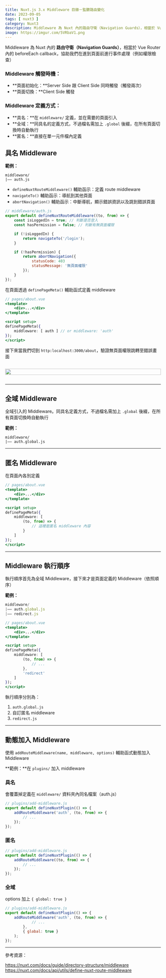 ```yaml
---
title: Nuxt.js 3.x Middleware 目錄－監聽路由變化
date: 2023-09-05
tags: [ nuxt3 ]
category: Nuxt3
description: Middleware 為 Nuxt 內的路由守衛（Navigation Guards），相當於 Vue Router 內的 beforeEach callback，協助我們在進到頁面前進行事件處理（例如權限檢查）
image: https://imgur.com/5VRbaV1.png
---
```


Middleware 為 Nuxt 內的 **路由守衛（Navigation Guards）**，相當於 Vue Router 內的 beforeEach callback，協助我們在進到頁面前進行事件處理（例如權限檢查）

### **Middleware 觸發時機：**

- **頁面初始化：**Server Side 跟 Client Side 同時觸發（觸發兩次）
- **頁面切換：**Client Side 觸發

### **Middleware 定義方式：**

- **具名：**在 `middleware/` 定義，並在需要的頁面引入
- **全域：**同具名的定義方式，不過檔名需加上 `.global` 後綴，在所有頁面切換時自動執行
- **匿名：**直接在單一元件檔內定義

<!-- more -->

## **具名 Middleware**

**範例：**

```
middleware/
|—— auth.js
```

- `defineNuxtRouteMiddleware()` 輔助函示：定義 route middleware
- `navigateTo()` 輔助函示：導航到其他頁面
- `abortNavigation()` 輔助函示：中斷導航，顯示錯誤資訊以及跳到錯誤頁面

```jsx
// middleware/auth.js
export default defineNuxtRouteMiddleware((to, from) => {
    const isLoggedIn = true; // 判斷是否登入
    const hasPermission = false; // 判斷有無頁面權限

    if (!isLoggedIn) {
        return navigateTo('/login');
    }

    if (!hasPermission) {
        return abortNavigation({
            statusCode: 403
            statusMessage: '無頁面權限'
        });
    }
});
```

在頁面透過 `definePageMeta()` 輔助函式定義 middleware

```jsx
// pages/about.vue
<template>
    <div>...</div>
</template>

<script setup>
definePageMeta({
    middleware: [ auth ] // or middleware: 'auth'
});
</script>
```

接下來當我們切到 `http:localhost:3000/about`，驗證無頁面權限跳轉至錯誤畫面

<div style="display: flex; justify-content: center; margin: 30px 0;">
    <img style="width: 100%; max-width: 100%;" src="https://imgur.com/XZLxB4e.png">
</div>

---

## **全域 Middleware**

全域引入的 Middleware。同具名定義方式，不過檔名需加上 `.global` 後綴，在所有頁面切換時自動執行

**範例：**

```
middleware/
|—— auth.global.js
```

---

## **匿名 Middleware**

在頁面內各別定義

```jsx
// pages/about.vue
<template>
    <div>...</div>
</template>

<script setup>
definePageMeta({
    middleware: [
        (to, from) => {
            // 這裡是匿名 middleware 內容
        }
    ]
});
</script>
```

---

## **Middleware 執行順序**

執行順序首先為全域 Middleware，接下來才是頁面定義的 Middleware（依照順序）

**範例：**

```jsx
middleware/
|—— auth.global.js
|—— redirect.js
```

```jsx
// pages/about.vue
<template>
    <div>...</div>
</template>

<script setup>
definePageMeta({
	middleware: [
        (to, from) => {
            // ...
        },
        'redirect'
    ]
});
</script> 
```

執行順序分別為：

1. `auth.global.js`
2. 自訂匿名 middleware
3. `redirect.js`

---

## **動態加入 Middleware**

使用 `addRouteMiddleware(name, middleware, options)` 輔助函式動態加入 Middleware

**範例：**在 `plugins/` 加入 middleware

### **具名**

會覆蓋掉定義在 `middleware/` 資料夾內同名檔案（auth.js）

```jsx
// plugins/add-middleware.js
export default defineNuxtPlugin(() => {
    addRouteMiddleware('auth', (to, from) => {
        // ...
    });
});
```

### **匿名**

```jsx
// plugins/add-middleware.js
export default defineNuxtPlugin(() => {
    addRouteMiddleware((to, from) => {
        // ...
    });
});
```

### **全域**

options 加上 `{ global: true }`

```jsx
// plugins/add-middleware.js
export default defineNuxtPlugin(() => {
    addRouteMiddleware('auth', (to, from) => {
            // ...
        },
        { global: true }
    );
});
```

---

參考資源：

https://nuxt.com/docs/guide/directory-structure/middleware
https://nuxt.com/docs/api/utils/define-nuxt-route-middleware